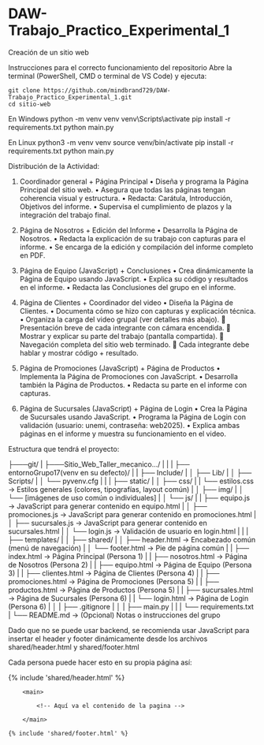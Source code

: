# DAW-Trabajo_Practico_Experimental_1
Creación de un sitio web

Instrucciones para el correcto funcionamiento del repositorio 
Abre la terminal (PowerShell, CMD o terminal de VS Code) y ejecuta:

    git clone https://github.com/mindbrand729/DAW-Trabajo_Practico_Experimental_1.git
    cd sitio-web

En Windows
    python -m venv venv
    venv\Scripts\activate
    pip install -r requirements.txt
    python main.py

En Linux
    python3 -m venv venv
    source venv/bin/activate
    pip install -r requirements.txt
    python main.py

Distribución de la Actividad:
1.	Coordinador general + Página Principal
    •	Diseña y programa la Página Principal del sitio web.
    •	Asegura que todas las páginas tengan coherencia visual y estructura.
    •	Redacta: Carátula, Introducción, Objetivos del informe.
    •	Supervisa el cumplimiento de plazos y la integración del trabajo final.

2.	Página de Nosotros + Edición del Informe
    •	Desarrolla la Página de Nosotros.
    •	Redacta la explicación de su trabajo con capturas para el informe.
    •	Se encarga de la edición y compilación del informe completo en PDF.

3.	Página de Equipo (JavaScript) + Conclusiones
    •	Crea dinámicamente la Página de Equipo usando JavaScript.
    •	Explica su código y resultados en el informe.
    •	Redacta las Conclusiones del grupo en el informe.

4.	Página de Clientes + Coordinador del video
    •	Diseña la Página de Clientes.
    •	Documenta cómo se hizo con capturas y explicación técnica.
    •	Organiza la carga del video grupal (ver detalles más abajo).
        	Presentación breve de cada integrante con cámara encendida.
        	Mostrar y explicar su parte del trabajo (pantalla compartida).
        	Navegación completa del sitio web terminado.
        	Cada integrante debe hablar y mostrar código + resultado.

5.	Página de Promociones (JavaScript) + Página de Productos
    •	Implementa la Página de Promociones con JavaScript.
    •	Desarrolla también la Página de Productos.
    •	Redacta su parte en el informe con capturas.

6.	Página de Sucursales (JavaScript) + Página de Login
    •	Crea la Página de Sucursales usando JavaScript.
    •	Programa la Página de Login con validación (usuario: unemi, contraseña: web2025).
    •	Explica ambas páginas en el informe y muestra su funcionamiento en el video.


Estructura que tendrá el proyecto:

├───git/
|
├───Sitio_Web_Taller_mecanico.../
|   |
|   ├── entornoGrupo17(venv en su defecto)/
|   |   ├── Include/
|   │   ├── Lib/
|   │   ├── Scripts/
|   │   └── pyvenv.cfg
|   |
|   ├── static/
|   │   ├── css/
|   |       └── estilos.css            → Estilos generales (colores, tipografías, layout común)
|   │   ├── img/
|   │       └── [imágenes de uso común o individuales]
|   │   └── js/
|   |       ├── equipo.js              → JavaScript para generar contenido en equipo.html
|   │       ├── promociones.js         → JavaScript para generar contenido en promociones.html
|   │       ├── sucursales.js          → JavaScript para generar contenido en sucursales.html
|   │       └── login.js               → Validación de usuario en login.html
|   |
|   ├── templates/
|   │   ├── shared/
|   │       ├── header.html            → Encabezado común (menú de navegación)
|   │       └── footer.html            → Pie de página común
|   |   ├── index.html                 → Página Principal (Persona 1)
|   |   ├── nosotros.html              → Página de Nosotros (Persona 2)
|   |   ├── equipo.html                → Página de Equipo (Persona 3)
|   |   ├── clientes.html              → Página de Clientes (Persona 4)
|   |   ├── promociones.html           → Página de Promociones (Persona 5)
|   |   ├──  productos.html            → Página de Productos (Persona 5)
|   |   ├── sucursales.html            → Página de Sucursales (Persona 6)
|   |   └── login.html                 → Página de Login (Persona 6)
|   │
|   ├── .gitignore
|   │
|   ├── main.py 
|   |
|   └── requirements.txt
|
└── README.md                      → (Opcional) Notas o instrucciones del grupo

Dado que no se puede usar backend, se recomienda usar JavaScript para insertar el header y
footer dinámicamente desde los archivos shared/header.html y shared/footer.html

Cada persona puede hacer esto en su propia página así:

<body>
    {% include 'shared/header.html' %}
        
        <main>

            <!-- Aquí va el contenido de la pagina -->
            
        </main>
        
    {% include 'shared/footer.html' %}
</body>
